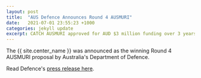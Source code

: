 ```yaml
---
layout: post
title:  "AUS Defence Announces Round 4 AUSMURI"
date:   2021-07-01 23:55:23 +1000
categories: jekyll update
excerpt: CATCH AUSMURI approved for AUD $3 million funding over 3 years.
---
```

The {{ site.center_name }} was announced as the winning Round 4 AUSMURI proposal by Australia's Department of Defence. 

Read Defence's <a href="https://news.defence.gov.au/media/media-releases/australian-and-us-universities-unite-counter-cyber-threats">press release here</a>.

